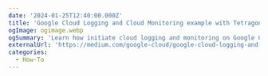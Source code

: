 ```yaml
---
date: '2024-01-25T12:40:00.000Z'
title: 'Google Cloud Logging and Cloud Monitoring example with Tetragon'
ogImage: ogimage.webp
ogSummary: 'Learn how initiate cloud logging and monitoring on Google Cloud with Tetragon'
externalUrl: 'https://medium.com/google-cloud/google-cloud-logging-and-cloud-monitoring-example-with-tetragon-5eb2012066d4'
categories:
  - How-To
---
```

